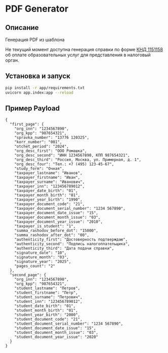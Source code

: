 # PDF Generator

## Описание
Генерация PDF из шаблона

Не текущий момент доступна генерация справки по форме <a href="https://www.nalog.gov.ru/html/sites/www.new.nalog.ru/2023/about_fts/docs_fts/pril1_14112652.pdf">КНД 1151158</a>
об оплате образовательных услуг для представления в налоговый орган.

## Установка и запуск
```bash
pip install -r app/requirements.txt
uvicorn app.index:app --reload
```

## Пример Payload
```
{
  "first_page": {
    "org_inn": "1234567890",
    "org_kpp": "987654321",
    "spravka_number": "13776 120325",
    "korr_number": "001",
    "otchet_period": "2024",
    "org_desc_first": "ООО Ромашка",
    "org_desc_second": "ИНН 1234567890, КПП 987654321",
    "org_desc_third": "Россия, Москва, ул. Примерная, д. 1",
    "org_desc_four": "Тел.: +7 (495) 123-45-67",
    "study_form": "Очная",
    "taxpayer_lastname": "Иванов",
    "taxpayer_firstname": "Иван",
    "taxpayer_surname": "Иванович",
    "taxpayer_inn": "123456789012",
    "taxpayer_date_birth": "01",
    "taxpayer_month_birth": "01",
    "taxpayer_year_birth": "1990",
    "taxpayer_document_code": "21",
    "taxpayer_document_serial_number": "1234 567890",
    "taxpayer_document_date_issue": "15",
    "taxpayer_document_month_issue": "03",
    "taxpayer_document_year_issue": "2010",
    "taxpayer_is_student": "1",
    "summa_rashodov_before_dot": "15000",
    "summa_rashodov_after_dot": "00",
    "authenticity_first": "Достоверность подтверждаю",
    "authenticity_second": "Подпись налогоплательщика",
    "authenticity_third": "Дата подачи справки",
    "signature_date": "10",
    "signature_month": "03",
    "signature_year": "2025",
    "pages_count": "2"
  },
  "second_page": {
    "org_inn": "1234567890",
    "org_kpp": "987654321",
    "student_lastname": "Петров",
    "student_firstname": "Петр",
    "student_surname": "Петрович",
    "student_inn": "123456789012",
    "student_date_birth": "01",
    "student_month_birth": "01",
    "student_year_birth": "2000",
    "student_document_code": "21",
    "student_document_serial_number": "1234 567890",
    "student_document_date_issue": "15",
    "student_document_month_issue": "03",
    "student_document_year_issue": "2020"
  }
}

```